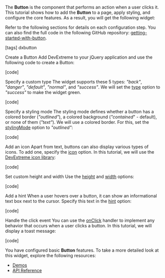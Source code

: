 The **Button** is the component that performs an action when a user clicks it. This tutorial shows how to add the **Button** to a page, apply styling, and configure the core features. As a result, you will get the following widget:

<div class="simulator-desktop-container" data-view="/Content/Applications/20_2/GettingStartedWith/Button/index.html, /Content/Applications/20_2/GettingStartedWith/Button/index.js, /Content/Applications/20_2/GettingStartedWith/Button/index.css"></div>

Refer to the following sections for details on each configuration step. You can also find the full code in the following GitHub repository: <a href="https://github.com/DevExpress-Examples/getting-started-with-button" target="_blank">getting-started-with-button</a>.

[tags] dxbutton


Create a Button
Add DevExtreme to your jQuery application and use the following code to create a Button:

[code]


Specify a custom type
The widget supports these 5 types: *"back"*, *"danger"*, *"default"*, *"normal"*, and *"success"*. We will set the [type](/Documentation/ApiReference/UI_Widgets/dxButton/Configuration/#type) option to *"success"* to make the widget green.

[code]


Specify a styling mode
The styling mode defines whether a button has a colored border (*"outlined"*), a colored background (*"contained*" - default), or none of them (*"text"*). We will use a colored border. For this, set the [stylingMode](/Documentation/ApiReference/UI_Widgets/dxButton/Configuration/#stylingMode) option to *"outlined"*:

[code]


Add an icon
Apart from text, buttons can also display various types of icons. To add one, specify the [icon](/Documentation/ApiReference/UI_Widgets/dxButton/Configuration/#icon) option. In this tutorial, we will use the [DevExtreme icon library](/Documentation/Guide/Themes_and_Styles/Icons/#Built-In_Icon_Library):

[code]


Set custom height and width
Use the [height](/Documentation/ApiReference/UI_Widgets/dxButton/Configuration/#height) and [width](/Documentation/ApiReference/UI_Widgets/dxButton/Configuration/#width) options:

[code]


Add a hint
When a user hovers over a button, it can show an informational text box next to the cursor. Specify this text in the [hint](/Documentation/ApiReference/UI_Widgets/dxButton/Configuration/#hint) option:

[code]


Handle the click event
You can use the [onClick](/Documentation/ApiReference/UI_Widgets/dxButton/Configuration/#onClick) handler to implement any behavior that occurs when a user clicks a button. In this tutorial, we will display a toast message:

[code]

You have configured basic **Button** features. To take a more detailed look at this widget, explore the following resources:

- [Demos](https://js.devexpress.com/Demos/WidgetsGallery/Demo/Button/Overview) 
- [API Reference](/Documentation/ApiReference/UI_Widgets/dxButton/)